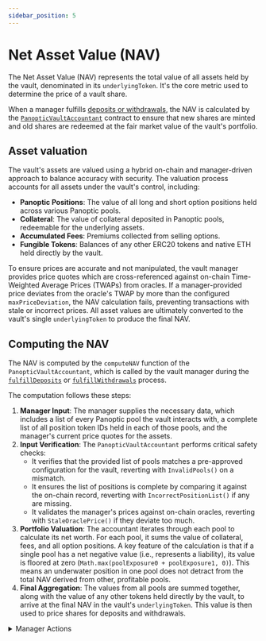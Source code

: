 ```yaml
---
sidebar_position: 5
---
```


# Net Asset Value (NAV)

The Net Asset Value (NAV) represents the total value of all assets held by the vault, denominated in its `underlyingToken`. 
It's the core metric used to determine the price of a vault share. 

When a manager fulfills [deposits or withdrawals](/docs/vaults/deposit-withdrawal), the NAV is calculated by the [`PanopticVaultAccountant`](/docs/vaults/vault-architecture#accountant) contract to ensure that new shares are minted and old shares are redeemed at the fair market value of the vault's portfolio.

## Asset valuation

The vault's assets are valued using a hybrid on-chain and manager-driven approach to balance accuracy with security. The valuation process accounts for all assets under the vault's control, including:

- **Panoptic Positions**: The value of all long and short option positions held across various Panoptic pools.
- **Collateral**: The value of collateral deposited in Panoptic pools, redeemable for the underlying assets.
- **Accumulated Fees**: Premiums collected from selling options.
- **Fungible Tokens**: Balances of any other ERC20 tokens and native ETH held directly by the vault.

To ensure prices are accurate and not manipulated, the vault manager provides price quotes which are cross-referenced against on-chain Time-Weighted Average Prices (TWAPs) from oracles.
If a manager-provided price deviates from the oracle's TWAP by more than the configured `maxPriceDeviation`, the NAV calculation fails, preventing transactions with stale or incorrect prices.
All asset values are ultimately converted to the vault's single `underlyingToken` to produce the final NAV.


## Computing the NAV

The NAV is computed by the `computeNAV` function of the `PanopticVaultAccountant`, which is called by the vault manager during the [`fulfillDeposits`](/docs/vaults/deposit-withdrawal#deposit-flow) or [`fulfillWithdrawals`](/docs/vaults/deposit-withdrawal#withdrawal-flow) process.

The computation follows these steps:
1.  **Manager Input**: The manager supplies the necessary data, which includes a list of every Panoptic pool the vault interacts with, a complete list of all position token IDs held in each of those pools, and the manager's current price quotes for the assets.
2.  **Input Verification**: The `PanopticVaultAccountant` performs critical safety checks:
    * It verifies that the provided list of pools matches a pre-approved configuration for the vault, reverting with `InvalidPools()` on a mismatch.
    * It ensures the list of positions is complete by comparing it against the on-chain record, reverting with `IncorrectPositionList()` if any are missing.
    * It validates the manager's prices against on-chain oracles, reverting with `StaleOraclePrice()` if they deviate too much.
3.  **Portfolio Valuation**: The accountant iterates through each pool to calculate its net worth. For each pool, it sums the value of collateral, fees, and all option positions. A key feature of the calculation is that if a single pool has a net negative value (i.e., represents a liability), its value is floored at zero (`Math.max(poolExposure0 + poolExposure1, 0)`). This means an underwater position in one pool does not detract from the total NAV derived from other, profitable pools.
4.  **Final Aggregation**: The values from all pools are summed together, along with the value of any other tokens held directly by the vault, to arrive at the final NAV in the vault's `underlyingToken`. This value is then used to price shares for deposits and withdrawals.


<!--
TODO:
## Share Valuation Examples 

### Passive Liquidity Provisioning (PLP) Vault

### Covered Call Vault

### Delta-Neutral LP (Straddle) Vault

### Reverse Convertible Bond

## Contract Interactions
-->

<details>
<summary>Manager Actions</summary>

### `computeNAV()`
A view function on the `PanopticVaultAccountant` contract that calculates the vault's total Net Asset Value (NAV) in terms of its `underlyingToken`. While not called directly, the **manager is responsible for constructing its `managerInput` payload**, which is passed into `fulfillDeposits()` and `fulfillWithdrawals()`. This function serves as the on-chain valuation engine for the vault. 

```solidity
function computeNAV(
    address vault,
    address underlyingToken,
    bytes calldata managerInput
) external view returns (uint256 nav);
````

-----

**Parameters:**

  - `vault`: The address of the `HypoVault` being valued.
  - `underlyingToken`: The ERC20 token in which the NAV should be denominated.
  - `managerInput`: A `bytes` string containing the `abi.encode`d data required for the calculation. The manager must provide:
      - **`ManagerPrices[]`**: The manager's current price quotes for each asset pool.
      - **`PoolInfo[]`**: A struct array describing every Panoptic pool the vault uses. The hash of this data must match a pre-approved configuration stored in the accountant contract.
      - **`TokenId[][]`**: A complete, two-dimensional array of every Panoptic position NFT owned by the vault, organized by pool.

**Notes:**

  - This function includes several **critical safety checks**. The manager's transaction will revert if the provided list of pools is invalid (`InvalidPools`), the list of positions is incomplete (`IncorrectPositionList`), or the manager's prices deviate too far from the on-chain oracles (`StaleOraclePrice`).
  - As a **view function**, it can be called off-chain at any time for reporting purposes without incurring gas fees.

</details>



